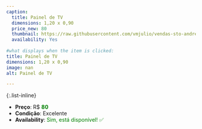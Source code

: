 ```yaml
---
caption:
  title: Painel de TV
  dimensions: 1,20 x 0,90
  price_new: 80
  thumbnail: https://raw.githubusercontent.com/vmjulio/vendas-sto-andre/refs/heads/main/assets/img/portfolio/aparador_tv.jpeg
  availability: Yes
  
#what displays when the item is clicked:
title: Painel de TV
dimensions: 1,20 x 0,90
image: nan
alt: Painel de TV

---
```

{:.list-inline} 
- **Preço**: R$ <span style="color:green">**80**</span>
- **Condição**: Excelente
- **Availability**: <span style='color:green'>Sim, está disponível! ✅</span>
